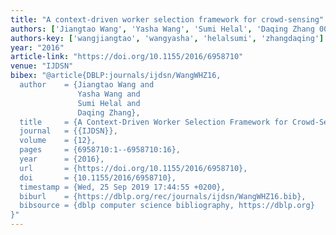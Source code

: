 ```yaml
---
title: "A context-driven worker selection framework for crowd-sensing"
authors: ['Jiangtao Wang', 'Yasha Wang', 'Sumi Helal', 'Daqing Zhang 0001']
authors-key: ['wangjiangtao', 'wangyasha', 'helalsumi', 'zhangdaqing']
year: "2016"
article-link: "https://doi.org/10.1155/2016/6958710"
venue: "IJDSN"
bibex: "@article{DBLP:journals/ijdsn/WangWHZ16,
  author    = {Jiangtao Wang and
               Yasha Wang and
               Sumi Helal and
               Daqing Zhang},
  title     = {A Context-Driven Worker Selection Framework for Crowd-Sensing},
  journal   = {{IJDSN}},
  volume    = {12},
  pages     = {6958710:1--6958710:16},
  year      = {2016},
  url       = {https://doi.org/10.1155/2016/6958710},
  doi       = {10.1155/2016/6958710},
  timestamp = {Wed, 25 Sep 2019 17:44:55 +0200},
  biburl    = {https://dblp.org/rec/journals/ijdsn/WangWHZ16.bib},
  bibsource = {dblp computer science bibliography, https://dblp.org}
}"
---
```

